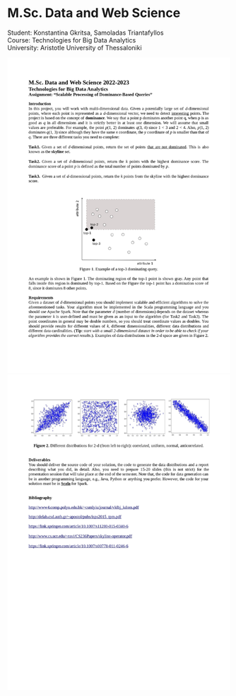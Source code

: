 # M.Sc. Data and Web Science
Student: Konstantina Gkritsa, Samoladas Triantafyllos  
Course: Technologies for Big Data Analytics  
University: Aristotle University of Thessaloniki  
 
![image info](./bigdata-project-2022-2023_page-1.jpg)  
![image info](./bigdata-project-2022-2023_page-2.jpg)  
